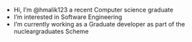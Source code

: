 - Hi, I’m @hmalik123 a recent Computer science graduate
- I’m interested in Software Engineering 
- I’m currently working as a Graduate developer as part of the nucleargraduates Scheme 

<!---
hmalik123/hmalik123 is a special repository because its `README.md` (this file) appears on your GitHub profile.
You can click the Preview link to take a look at your changes.
--->
